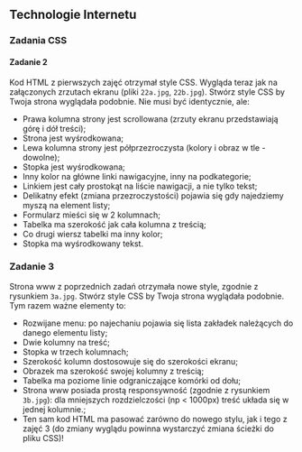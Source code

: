 ## Technologie Internetu
### Zadania CSS

#### Zadanie 2
Kod HTML z pierwszych zajęć otrzymał style CSS. Wygląda teraz jak na załączonych zrzutach ekranu (pliki `22a.jpg`, `22b.jpg`).
Stwórz style CSS by Twoja strona wyglądała podobnie. Nie musi być identycznie, ale:
- Prawa kolumna strony jest scrollowana (zrzuty ekranu przedstawiają górę i dół treści);
- Strona jest wyśrodkowana;
- Lewa kolumna strony jest półprzezroczysta (kolory i obraz w tle - dowolne);
- Stopka jest wyśrodkowana;
- Inny kolor na główne linki nawigacyjne, inny na podkategorie;
- Linkiem jest cały prostokąt na liście nawigacji, a nie tylko tekst;
- Delikatny efekt (zmiana przezroczystości) pojawia się gdy najedziemy myszą na element listy;
- Formularz mieści się w 2 kolumnach;
- Tabelka ma szerokość jak cała kolumna z treścią;
- Co drugi wiersz tabelki ma inny kolor;
- Stopka ma wyśrodkowany tekst.

### Zadanie 3
Strona www z poprzednich zadań otrzymała nowe style, zgodnie z rysunkiem `3a.jpg`.
Stwórz style CSS by Twoja strona wyglądała podobnie. Tym razem ważne elementy to:
- Rozwijane menu: po najechaniu pojawia się lista zakładek należących do danego elementu listy;
- Dwie kolumny na treść;
- Stopka w trzech kolumnach;
- Szerokość kolumn dostosowuje się do szerokości ekranu;
- Obrazek ma szerokość swojej kolumny z treścią;
- Tabelka ma poziome linie odgraniczające komórki od dołu;
- Strona www posiada prostą responsywność (zgodnie z rysunkiem `3b.jpg`): dla mniejszych rozdzielczości (np < 1000px) treść układa się w jednej kolumnie.;
- Ten sam kod HTML ma pasować zarówno do nowego stylu, jak i tego z zajęć 3 (do zmiany wyglądu powinna wystarczyć zmiana ścieżki do pliku CSS)!
